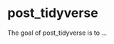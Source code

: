 
# post_tidyverse

<!-- badges: start -->
<!-- badges: end -->

The goal of post_tidyverse is to ...

